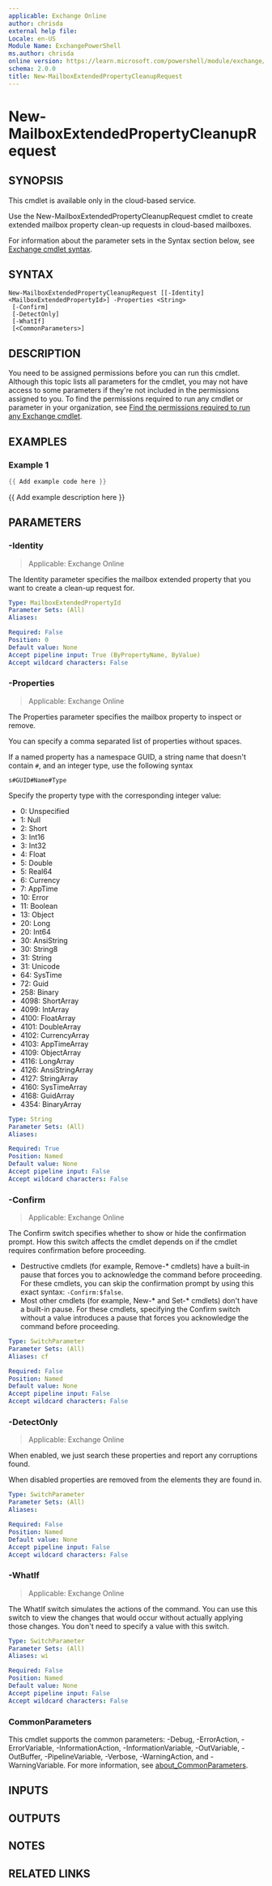 ```yaml
---
applicable: Exchange Online
author: chrisda
external help file:
Locale: en-US
Module Name: ExchangePowerShell
ms.author: chrisda
online version: https://learn.microsoft.com/powershell/module/exchange/new-mailboxextendedpropertycleanuprequest
schema: 2.0.0
title: New-MailboxExtendedPropertyCleanupRequest
---
```


# New-MailboxExtendedPropertyCleanupRequest

## SYNOPSIS
This cmdlet is available only in the cloud-based service.

Use the New-MailboxExtendedPropertyCleanupRequest cmdlet to create extended mailbox property clean-up requests in cloud-based mailboxes.

For information about the parameter sets in the Syntax section below, see [Exchange cmdlet syntax](https://learn.microsoft.com/powershell/exchange/exchange-cmdlet-syntax).

## SYNTAX

```
New-MailboxExtendedPropertyCleanupRequest [[-Identity] <MailboxExtendedPropertyId>] -Properties <String>
 [-Confirm]
 [-DetectOnly]
 [-WhatIf]
 [<CommonParameters>]
```

## DESCRIPTION
You need to be assigned permissions before you can run this cmdlet. Although this topic lists all parameters for the cmdlet, you may not have access to some parameters if they're not included in the permissions assigned to you. To find the permissions required to run any cmdlet or parameter in your organization, see [Find the permissions required to run any Exchange cmdlet](https://learn.microsoft.com/powershell/exchange/find-exchange-cmdlet-permissions).

## EXAMPLES

### Example 1
```powershell
{{ Add example code here }}
```

{{ Add example description here }}

## PARAMETERS

### -Identity

> Applicable: Exchange Online

The Identity parameter specifies the mailbox extended property that you want to create a clean-up request for.

```yaml
Type: MailboxExtendedPropertyId
Parameter Sets: (All)
Aliases:

Required: False
Position: 0
Default value: None
Accept pipeline input: True (ByPropertyName, ByValue)
Accept wildcard characters: False
```

### -Properties

> Applicable: Exchange Online

The Properties parameter specifies the mailbox property to inspect or remove.

You can specify a comma separated list of properties without spaces.

If a named property has a namespace GUID, a string name that doesn't contain `#`, and an integer type, use the following syntax

`s#GUID#Name#Type`

Specify the property type with the corresponding integer value:

- 0: Unspecified
- 1: Null
- 2: Short
- 3: Int16
- 3: Int32
- 4: Float
- 5: Double
- 5: Real64
- 6: Currency
- 7: AppTime
- 10: Error
- 11: Boolean
- 13: Object
- 20: Long
- 20: Int64
- 30: AnsiString
- 30: String8
- 31: String
- 31: Unicode
- 64: SysTime
- 72: Guid
- 258: Binary
- 4098: ShortArray
- 4099: IntArray
- 4100: FloatArray
- 4101: DoubleArray
- 4102: CurrencyArray
- 4103: AppTimeArray
- 4109: ObjectArray
- 4116: LongArray
- 4126: AnsiStringArray
- 4127: StringArray
- 4160: SysTimeArray
- 4168: GuidArray
- 4354: BinaryArray

```yaml
Type: String
Parameter Sets: (All)
Aliases:

Required: True
Position: Named
Default value: None
Accept pipeline input: False
Accept wildcard characters: False
```

### -Confirm

> Applicable: Exchange Online

The Confirm switch specifies whether to show or hide the confirmation prompt. How this switch affects the cmdlet depends on if the cmdlet requires confirmation before proceeding.

- Destructive cmdlets (for example, Remove-\* cmdlets) have a built-in pause that forces you to acknowledge the command before proceeding. For these cmdlets, you can skip the confirmation prompt by using this exact syntax: `-Confirm:$false`.
- Most other cmdlets (for example, New-\* and Set-\* cmdlets) don't have a built-in pause. For these cmdlets, specifying the Confirm switch without a value introduces a pause that forces you acknowledge the command before proceeding.

```yaml
Type: SwitchParameter
Parameter Sets: (All)
Aliases: cf

Required: False
Position: Named
Default value: None
Accept pipeline input: False
Accept wildcard characters: False
```

### -DetectOnly

> Applicable: Exchange Online

When enabled, we just search these properties and report any corruptions found.

When disabled properties are removed from the elements they are found in.

```yaml
Type: SwitchParameter
Parameter Sets: (All)
Aliases:

Required: False
Position: Named
Default value: None
Accept pipeline input: False
Accept wildcard characters: False
```

### -WhatIf

> Applicable: Exchange Online

The WhatIf switch simulates the actions of the command. You can use this switch to view the changes that would occur without actually applying those changes. You don't need to specify a value with this switch.

```yaml
Type: SwitchParameter
Parameter Sets: (All)
Aliases: wi

Required: False
Position: Named
Default value: None
Accept pipeline input: False
Accept wildcard characters: False
```

### CommonParameters
This cmdlet supports the common parameters: -Debug, -ErrorAction, -ErrorVariable, -InformationAction, -InformationVariable, -OutVariable, -OutBuffer, -PipelineVariable, -Verbose, -WarningAction, and -WarningVariable. For more information, see [about_CommonParameters](https://go.microsoft.com/fwlink/p/?LinkID=113216).

## INPUTS

## OUTPUTS

## NOTES

## RELATED LINKS
